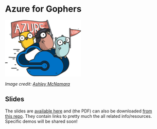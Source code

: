 # Azure for Gophers

<img src="azure-gophers.png" width="250">

*Image credit: [Ashley McNamara](https://github.com/ashleymcnamara/gophers)*

## Slides

The slides are [available here](https://speakerdeck.com/abhirockzz/azure-for-go-developers) and (the PDF) can also be downloaded [from this repo](azure-for-gophers.pdf). They contain links to pretty much the all related info/resources. Specific demos will be shared soon!